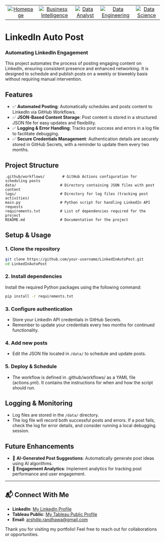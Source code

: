 <table align="center">
  <tr>
	<td align="center">
      <a href="https://github.com/arshrandhawa/portfolio/blob/main/README.md">
        <img src="https://img.shields.io/badge/-Homepage-gray?style=for-the-badge&logo=github&scale=2" alt="Homepage">
      </a>
    </td>
	<td align="center">
      <a href="https://github.com/arshrandhawa/BusinessIntelligencePortfolio/blob/main/README.md">
        <img src="https://img.shields.io/badge/-Business_Intelligence-blue?style=for-the-badge&logo=tableau&scale=4" alt="Business Intelligence">
      </a>
    </td>
    <td align="center">
      <a href="https://github.com/arshrandhawa/DataAnalystPortfolio/blob/main/README.md">
        <img src="https://img.shields.io/badge/-Data_Analyst-green?style=for-the-badge&logo=sqlite&scale=4" alt="Data Analyst">
      </a>
    </td>
    <td align="center">
      <a href="https://github.com/arshrandhawa/DataEngineerPortfolio/blob/main/README.md">
        <img src="https://img.shields.io/badge/-Data_Engineering-orange?style=for-the-badge&logo=docker&scale=4" alt="Data Engineering">
      </a>
    </td>
    <td align="center">
      <a href="https://github.com/arshrandhawa/DataSciencePortfolio/blob/main/README.md">
        <img src="https://img.shields.io/badge/-Data_Science-purple?style=for-the-badge&logo=scikit-learn&scale=4" alt="Data Science">
      </a>
    </td>
  </tr>
</table>

# LinkedIn Auto Post

### Automating LinkedIn Engagement

This project automates the process of posting engaging content on LinkedIn, ensuring consistent presence and enhanced networking. It is designed to schedule and publish posts on a weekly or biweekly basis without requiring manual intervention.

## Features

- ✅ **Automated Posting**: Automatically schedules and posts content to LinkedIn via GitHub Workflows.
- ✅ **JSON-Based Content Storage**: Post content is stored in a structured JSON file for easy updates and flexibility.
- ✅ **Logging & Error Handling**: Tracks post success and errors in a log file to facilitate debugging.
- ✅ **Secure Credentials Management**: Authentication details are securely stored in GitHub Secrets, with a reminder to update them every two months.

## Project Structure

```
.github/workflows/        # GitHub Actions configuration for scheduling posts
data/                    # Directory containing JSON files with post content
logs/                    # Directory for log files (tracking post activities)
main.py                  # Python script for handling LinkedIn API requests
requirements.txt         # List of dependencies required for the project
README.md                # Documentation for the project
```

## Setup & Usage

### 1. Clone the repository

```bash
git clone https://github.com/your-username/LinkedInAutoPost.git
cd LinkedInAutoPost
```

### 2. Install dependencies

Install the required Python packages using the following command:

```bash
pip install -r requirements.txt
```

### 3. Configure authentication

- Store your LinkedIn API credentials in GitHub Secrets. 
- Remember to update your credentials every two months for continued functionality.

### 4. Add new posts

- Edit the JSON file located in `/data/` to schedule and update posts.

### 5. Deploy & Schedule

- The workflow is defined in .github/workflows/ as a YAML file (actions.yml). It contains the instructions for when and how the script should run.

## Logging & Monitoring

- Log files are stored in the `/data/` directory.
- The log file will record both successful posts and errors. If a post fails, check the log for error details, and consider running a local debugging session.

## Future Enhancements

- 🔹 **AI-Generated Post Suggestions**: Automatically generate post ideas using AI algorithms.
- 🔹 **Engagement Analytics**: Implement analytics for tracking post performance and user engagement.

---

## 📬 Connect With Me

- **LinkedIn**: [My LinkedIn Profile](https://www.linkedin.com/in/arshrandhawa11/)
- **Tableau Public**: [My Tableau Public Profile](https://public.tableau.com/app/profile/arshdeep.randhawa6351/vizzes)
- **Email**: [arshdip.randhawa@gmail.com](mailto:arshdip.randhawa@gmail.com)

Thank you for visiting my portfolio! Feel free to reach out for collaborations or opportunities.
